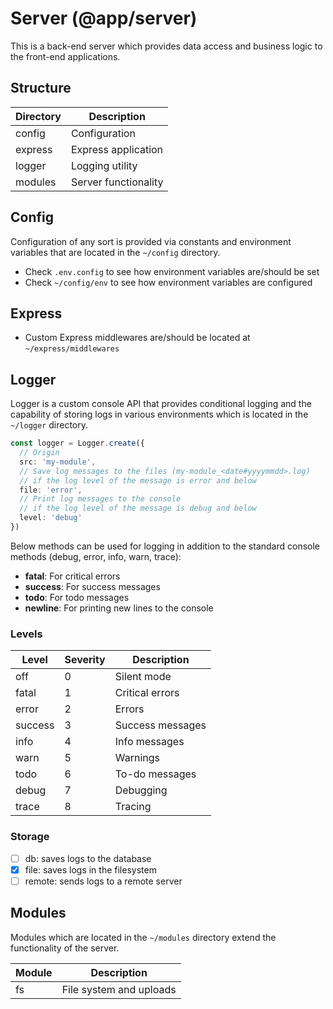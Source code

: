 # Server (@app/server)

This is a back-end server which provides data access and business logic to the front-end applications.

## Structure

| Directory | Description          |
| --------- | -------------------- |
| config    | Configuration        |
| express   | Express application  |
| logger    | Logging utility      |
| modules   | Server functionality |

## Config

Configuration of any sort is provided via constants and environment variables that are located in the `~/config` directory.

- Check `.env.config` to see how environment variables are/should be set
- Check `~/config/env` to see how environment variables are configured

## Express

- Custom Express middlewares are/should be located at `~/express/middlewares`

## Logger

Logger is a custom console API that provides conditional logging and the capability of storing logs in various environments which is located in the `~/logger` directory.

```ts
const logger = Logger.create({
  // Origin
  src: 'my-module',
  // Save log messages to the files (my-module_<date#yyyymmdd>.log)
  // if the log level of the message is error and below
  file: 'error',
  // Print log messages to the console
  // if the log level of the message is debug and below
  level: 'debug'
})
```

Below methods can be used for logging in addition to the standard console methods (debug, error, info, warn, trace):

- **fatal**: For critical errors
- **success**: For success messages
- **todo**: For todo messages
- **newline**: For printing new lines to the console

### Levels

| Level   | Severity | Description      |
| ------- | -------- | ---------------- |
| off     | 0        | Silent mode      |
| fatal   | 1        | Critical errors  |
| error   | 2        | Errors           |
| success | 3        | Success messages |
| info    | 4        | Info messages    |
| warn    | 5        | Warnings         |
| todo    | 6        | To-do messages   |
| debug   | 7        | Debugging        |
| trace   | 8        | Tracing          |

### Storage

- [ ] db: saves logs to the database
- [x] file: saves logs in the filesystem
- [ ] remote: sends logs to a remote server

## Modules

Modules which are located in the `~/modules` directory extend the functionality of the server.

| Module | Description             |
| ------ | ----------------------- |
| fs     | File system and uploads |
